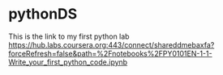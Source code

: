 # pythonDS

This is the link to my first python lab 
https://hub.labs.coursera.org:443/connect/shareddmebaxfa?forceRefresh=false&path=%2Fnotebooks%2FPY0101EN-1-1-Write_your_first_python_code.ipynb
